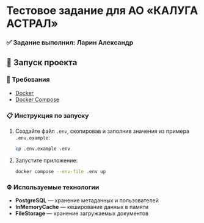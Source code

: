 # Тестовое задание для **АО «КАЛУГА АСТРАЛ»**

### ✅ Задание выполнил: **Ларин Александр**

## 🚀 Запуск проекта

### 🔧 Требования
- [Docker](https://docs.docker.com/get-docker/)  
- [Docker Compose](https://docs.docker.com/compose/)

### 📋 Инструкция по запуску
1. Создайте файл `.env`, скопировав и заполнив значения из примера `.env.example`:

   ```bash 
   cp .env.example .env
   ```
2. Запустите приложение:
    ```bash 
    docker compose --env-file .env up
    ```

### ⚙️ Используемые технологии

- **PostgreSQL** — хранение метаданных и пользователей  
- **InMemoryCache** — кеширование данных в памяти  
- **FileStorage** — хранение загружаемых документов  


